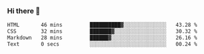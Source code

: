 ### Hi there 👋

<!--START_SECTION:waka-->

```txt
HTML       46 mins         ██████████▓░░░░░░░░░░░░░░   43.28 %
CSS        32 mins         ███████▓░░░░░░░░░░░░░░░░░   30.32 %
Markdown   28 mins         ██████▓░░░░░░░░░░░░░░░░░░   26.16 %
Text       0 secs          ░░░░░░░░░░░░░░░░░░░░░░░░░   00.24 %
```

<!--END_SECTION:waka-->
